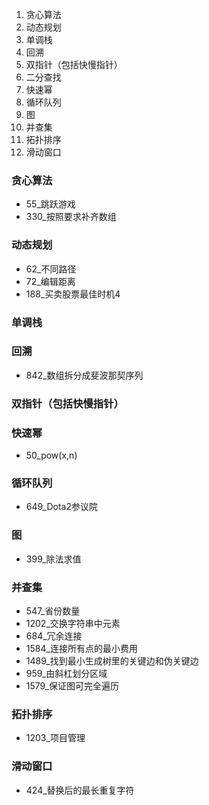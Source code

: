 1. 贪心算法
2. 动态规划
3. 单调栈
4. 回溯  
5. 双指针（包括快慢指针）
6. 二分查找
7. 快速幂
8. 循环队列
9. 图
10. 并查集
11. 拓扑排序 
12. 滑动窗口

### 贪心算法
+ 55_跳跃游戏
+ 330_按照要求补齐数组
### 动态规划
+ 62_不同路径
+ 72_编辑距离
+ 188_买卖股票最佳时机4
### 单调栈

### 回溯
+ 842_数组拆分成斐波那契序列
### 双指针（包括快慢指针）

### 快速幂
+ 50_pow(x,n)
### 循环队列
+ 649_Dota2参议院

### 图
+ 399_除法求值

### 并查集
+ 547_省份数量
+ 1202_交换字符串中元素
+ 684_冗余连接
+ 1584_连接所有点的最小费用
+ 1489_找到最小生成树里的关键边和伪关键边
+ 959_由斜杠划分区域
+ 1579_保证图可完全遍历

### 拓扑排序
+ 1203_项目管理

### 滑动窗口
+ 424_替换后的最长重复字符
